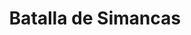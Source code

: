 ﻿---
title: "Batalla de Simancas"
permalink: periodes_498.html
layout: periode
dataInici: 939-08
sidebar: periodes
pares:
  - 469:
    title: "Reconquista"
    dataInici: "(722)"
    dataFi: "(1492)"

fills:
jocsPrincipals:
jocsEscenaris:
jocsEpoca:
  - title: "La Reconquista: Edad Media S.VIII – XV"
    bggId: 120423
    escenari: "Simancas"

jocsEpocaEscenaris:
---
